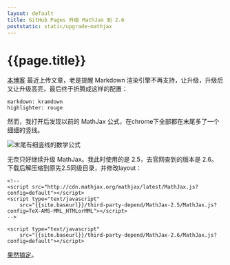 ```yaml
---
layout: default
title: GitHub Pages 升级 MathJax 到 2.6
poststatic: static/upgrade-mathjax
---
```

{{page.title}}
============
[本博客]({{site.baseurl}}) 最近上传文章，老是提醒 Markdown 渲染引擎不再支持，让升级，升级后又让升级高亮，最后终于折腾成这样的配置：

	markdown: kramdown
	highlighter: rouge

然而，我打开后发现以前的 MathJax 公式，在chrome下全部都在末尾多了一个细细的竖线。

![末尾有细竖线的数学公式]({{site.baseurl}}/{{poststatic}}/vertical_tail.png)

无奈只好继续升级 MathJax。我此时使用的是 2.5，去官网查到的版本是 2.6。
下载后解压缩到原先2.5同级目录，并修改layout：

	<!--
	<script src="http://cdn.mathjax.org/mathjax/latest/MathJax.js?config=default"></script>
	<script type="text/javascript"
		src="{{site.baseurl}}/third-party-depend/MathJax-2.5/MathJax.js?config=TeX-AMS-MML_HTMLorMML"></script>
	-->

	<script type="text/javascript"
		src="{{site.baseurl}}/third-party-depend/MathJax-2.6/MathJax.js?config=default"></script>

[果然搞定]({{site.baseurl}}/%E6%9C%BA%E5%99%A8%E5%AD%A6%E4%B9%A0/2014/01/05/ml-linear-regression.html)。
